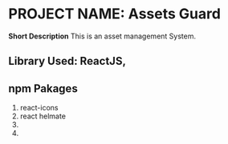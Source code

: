 # PROJECT NAME: Assets Guard

**Short Description**
This is an asset management System.

## Library Used: ReactJS,

## npm Pakages
1. react-icons
2. react helmate
3. 
4. 





